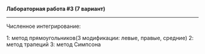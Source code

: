 __Лабораторная работа #3 (7 вариант)__
***
Численное интегрирование:

1: метод прямоугольников(3 модификации: левые, правые, средние)
2: метод трапеций
3: метод Симпсона
